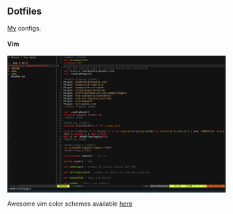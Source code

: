 ## Dotfiles
[My](kalbhor.github.io) configs. 

#### Vim 
![vim](vimview.png)

Awesome vim color schemes available [here](https://colorswat.ch/vim)

